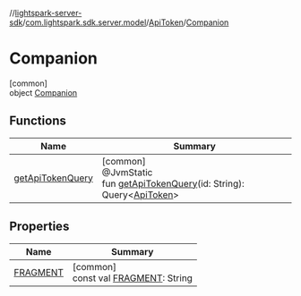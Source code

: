 //[lightspark-server-sdk](../../../../index.md)/[com.lightspark.sdk.server.model](../../index.md)/[ApiToken](../index.md)/[Companion](index.md)

# Companion

[common]\
object [Companion](index.md)

## Functions

| Name | Summary |
|---|---|
| [getApiTokenQuery](get-api-token-query.md) | [common]<br>@JvmStatic<br>fun [getApiTokenQuery](get-api-token-query.md)(id: String): Query&lt;[ApiToken](../index.md)&gt; |

## Properties

| Name | Summary |
|---|---|
| [FRAGMENT](-f-r-a-g-m-e-n-t.md) | [common]<br>const val [FRAGMENT](-f-r-a-g-m-e-n-t.md): String |
